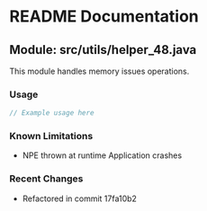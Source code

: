 # README Documentation

## Module: src/utils/helper_48.java

This module handles memory issues operations.

### Usage

```java
// Example usage here
```

### Known Limitations

- NPE thrown at runtime Application crashes

### Recent Changes

- Refactored in commit 17fa10b2
